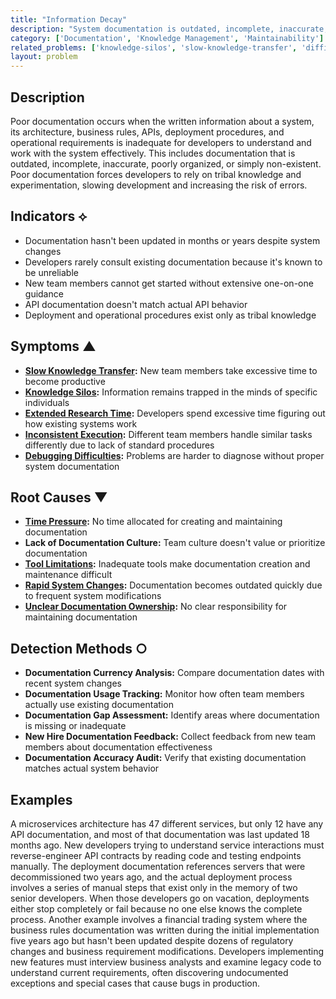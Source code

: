 ```yaml
---
title: "Information Decay"
description: "System documentation is outdated, incomplete, inaccurate, or difficult to find and use effectively."
category: ['Documentation', 'Knowledge Management', 'Maintainability']
related_problems: ['knowledge-silos', 'slow-knowledge-transfer', 'difficult-code-comprehension']
layout: problem
---
```


## Description

Poor documentation occurs when the written information about a system, its architecture, business rules, APIs, deployment procedures, and operational requirements is inadequate for developers to understand and work with the system effectively. This includes documentation that is outdated, incomplete, inaccurate, poorly organized, or simply non-existent. Poor documentation forces developers to rely on tribal knowledge and experimentation, slowing development and increasing the risk of errors.

## Indicators ⟡

- Documentation hasn't been updated in months or years despite system changes
- Developers rarely consult existing documentation because it's known to be unreliable
- New team members cannot get started without extensive one-on-one guidance
- API documentation doesn't match actual API behavior
- Deployment and operational procedures exist only as tribal knowledge

## Symptoms ▲

- **[Slow Knowledge Transfer](slow-knowledge-transfer.md):** New team members take excessive time to become productive
- **[Knowledge Silos](knowledge-silos.md):** Information remains trapped in the minds of specific individuals
- **[Extended Research Time](extended-research-time.md):** Developers spend excessive time figuring out how existing systems work
- **[Inconsistent Execution](inconsistent-execution.md):** Different team members handle similar tasks differently due to lack of standard procedures
- **[Debugging Difficulties](debugging-difficulties.md):** Problems are harder to diagnose without proper system documentation

## Root Causes ▼

- **[Time Pressure](time-pressure.md):** No time allocated for creating and maintaining documentation
- **Lack of Documentation Culture:** Team culture doesn't value or prioritize documentation
- **[Tool Limitations](tool-limitations.md):** Inadequate tools make documentation creation and maintenance difficult
- **[Rapid System Changes](rapid-system-changes.md):** Documentation becomes outdated quickly due to frequent system modifications
- **[Unclear Documentation Ownership](unclear-documentation-ownership.md):** No clear responsibility for maintaining documentation

## Detection Methods ○

- **Documentation Currency Analysis:** Compare documentation dates with recent system changes
- **Documentation Usage Tracking:** Monitor how often team members actually use existing documentation
- **Documentation Gap Assessment:** Identify areas where documentation is missing or inadequate
- **New Hire Documentation Feedback:** Collect feedback from new team members about documentation effectiveness
- **Documentation Accuracy Audit:** Verify that existing documentation matches actual system behavior

## Examples

A microservices architecture has 47 different services, but only 12 have any API documentation, and most of that documentation was last updated 18 months ago. New developers trying to understand service interactions must reverse-engineer API contracts by reading code and testing endpoints manually. The deployment documentation references servers that were decommissioned two years ago, and the actual deployment process involves a series of manual steps that exist only in the memory of two senior developers. When those developers go on vacation, deployments either stop completely or fail because no one else knows the complete process. Another example involves a financial trading system where the business rules documentation was written during the initial implementation five years ago but hasn't been updated despite dozens of regulatory changes and business requirement modifications. Developers implementing new features must interview business analysts and examine legacy code to understand current requirements, often discovering undocumented exceptions and special cases that cause bugs in production.